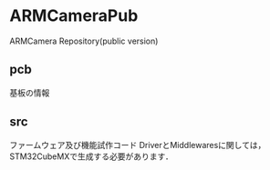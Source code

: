 # ARMCameraPub
ARMCamera Repository(public version)

## pcb
基板の情報
## src
ファームウェア及び機能試作コード
DriverとMiddlewaresに関しては，STM32CubeMXで生成する必要があります．
